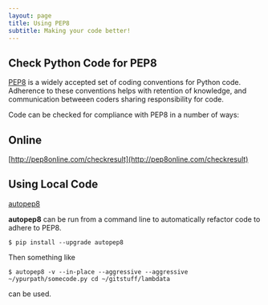 ```yaml
---
layout: page
title: Using PEP8
subtitle: Making your code better!
---
```


## Check Python Code for PEP8

[PEP8](https://www.python.org/dev/peps/pep-0008/) is a widely accepted set of coding conventions for Python code. Adherence to these conventions helps with retention of knowledge, and communication betweeen coders sharing responsibility for code.


Code can be checked for compliance with PEP8 in a number of ways:

## Online

[http://pep8online.com/checkresult](http://pep8online.com/checkresult)

## Using Local Code

[autopep8](https://pypi.org/project/autopep8/)

**autopep8** can be run from a command line to automatically refactor code to adhere to PEP8.

```$ pip install --upgrade autopep8```

Then something like

```$ autopep8 -v --in-place --aggressive --aggressive ~/ypurpath/somecode.py cd ~/gitstuff/lambdata```

can be used.

